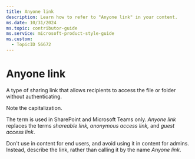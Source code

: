```yaml
---
title: Anyone link
description: Learn how to refer to "Anyone link" in your content.
ms.date: 10/31/2024
ms.topic: contributor-guide
ms.service: microsoft-product-style-guide
ms.custom:
  - TopicID 56672
---
```



# Anyone link

A type of sharing link that allows recipients to access the file or folder without authenticating.

Note the capitalization.

The term is used in SharePoint and Microsoft Teams only. *Anyone link* replaces the terms *shareable link, anonymous access link,* and *guest access link*.

Don't use in content for end users, and avoid using it in content for admins. Instead, describe the link, rather than calling it by the name *Anyone link*.

